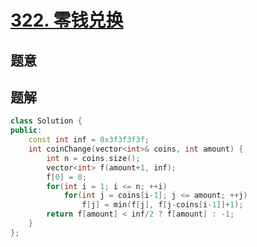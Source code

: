 #  [322. 零钱兑换](https://leetcode-cn.com/problems/coin-change/)

## 题意



## 题解



```c++
class Solution {
public:
    const int inf = 0x3f3f3f3f;
    int coinChange(vector<int>& coins, int amount) {
        int n = coins.size();
        vector<int> f(amount+1, inf);
        f[0] = 0;
        for(int i = 1; i <= n; ++i)
            for(int j = coins[i-1]; j <= amount; ++j)
                f[j] = min(f[j], f[j-coins[i-1]]+1);
        return f[amount] < inf/2 ? f[amount] : -1;
    }
};
```



```python3

```

